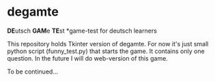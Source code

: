 # degamte
**DE**utsch **GAM**e **TE**st
*game-test for deutsch learners


This repository holds Tkinter version of degamte. For now it's just small python script (funny_test.py) that starts the game. It contains only one question. In the future I will do web-version of this game.

To be continued...
